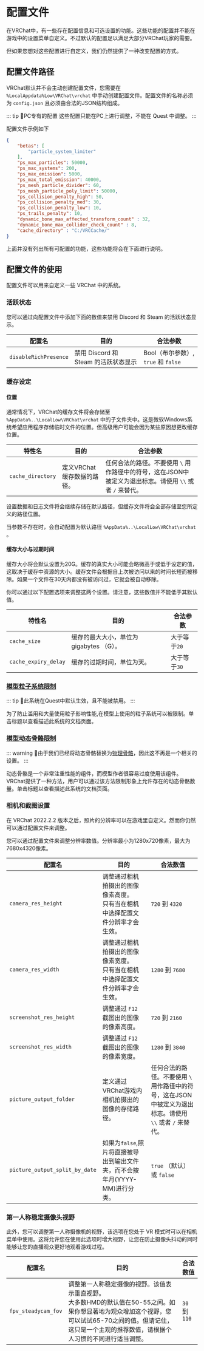 # 配置文件

在VRChat中，有一些存在配置信息和可选设置的功能。这些功能的配置并不能在游戏中的设置菜单自定义。不过默认的配置足以满足大部分VRChat玩家的需要。

但如果您想对这些配置进行自定义，我们仍然提供了一种改变配置的方式。

## 配置文件路径

VRChat默认并不会主动创建配置文件，您需要在 `%LocalAppdata%Low\VRChat\vrchat` 中手动创建配置文件。配置文件的名称必须为 `config.json` 且必须由合法的JSON结构组成。

::: tip 📘PC专有的配置
这些配置只能在PC上进行调整，不能在 Quest 中调整。
:::

配置文件示例如下

```json
{
	"betas": [
		"particle_system_limiter"
	],
	"ps_max_particles": 50000,
	"ps_max_systems": 200,
	"ps_max_emission": 5000,
	"ps_max_total_emission": 40000,
	"ps_mesh_particle_divider": 60,
	"ps_mesh_particle_poly_limit": 50000,
	"ps_collision_penalty_high": 50,
	"ps_collision_penalty_med": 30,
	"ps_collision_penalty_low": 10,
	"ps_trails_penalty": 10,
	"dynamic_bone_max_affected_transform_count" : 32,
	"dynamic_bone_max_collider_check_count" : 8,
	"cache_directory" : "C:/VRCCache/"
}
```

上面并没有列出所有可配置的功能，这些功能将会在下面进行说明。

## 配置文件的使用

配置文件可以用来自定义一些 VRChat 中的系统。

### 活跃状态

您可以通过向配置文件中添加下面的数值来禁用 Discord 和 Steam 的活跃状态显示。

| 配置名                | 目的                                 | 合法参数                            |
| --------------------- | ------------------------------------ | ----------------------------------- |
| `disableRichPresence` | 禁用 Discord 和 Steam 的活跃状态显示 | Bool（布尔参数）, `true` 和 `false` |

### 缓存设定

#### 位置

通常情况下，VRChat的缓存文件将会存储至 `%AppData%..\LocalLow\VRChat\vrchat` 中的子文件夹中。这是微软Windows系统希望应用程序存储临时文件的位置。但高级用户可能会因为某些原因想更改缓存位置。

| 特性名            | 目的                       | 合法参数                                                                                                 |
| ----------------- | -------------------------- | -------------------------------------------------------------------------------------------------------- |
| `cache_directory` | 定义VRChat缓存数据的路径。 | 任何合法的路径。不要使用 `\` 用作路径中的符号，这在JSON中被定义为退出标志。请使用 `\\` 或者 `/` 来替代。 |

设置数据和日志文件将会继续存储在默认路径，但缓存文件将会全部存储至您所定义的路径位置。

当参数不存在时，会自动配置为默认路径 `%AppData%..\LocalLow\VRChat\vrchat` 。

#### 缓存大小与过期时间

缓存大小将会默认设置为20G。缓存的真实大小可能会略微高于或低于设定的值，这取决于缓存中资源的大小。缓存文件会根据自上次被访问以来的时间长短而被移除。如果一个文件在30天内都没有被访问过，它就会被自动移除。

你可以通过以下配置选项来调整这两个设置。请注意，这些数值并不能低于其默认值。

| 特性名               | 目的                                     | 合法参数     |
| -------------------- | ---------------------------------------- | ------------ |
| `cache_size`         | 缓存的最大大小，单位为 gigabytes （G）。 | 大于等于`20` |
| `cache_expiry_delay` | 缓存的过期时间，单位为天。               | 大于等于`30` |

### [模型粒子系统限制](/docs.vrchat.com/SYSTEM/avatar-particle-system-limits.md)

::: tip
📘此系统在Quest中默认生效，且不能被禁用。
:::

为了防止滥用和大量使用粒子影响性能,在模型上使用的粒子系统可以被限制。单击标题以查看描述此系统的文档页面。

### [模型动态骨骼限制](/docs.vrchat.com/SYSTEM/avatar-dynamic-bone-limits.md)

::: warning
🚧由于我们已经将动态骨骼替换为[物理骨骼](/creators.vrchat.com/avatars/avatar-dynamics/physbones.md)，因此这不再是一个相关的设置。
:::

动态骨骼是一个非常注重性能的组件，而模型作者很容易过度使用该组件。VRChat提供了一种方法，用户可以通过该方法限制形象上允许存在的动态骨骼数量。单击标题以查看描述此系统的文档页面。

### 相机和截图设置

在 VRChat 2022.2.2 版本之后，照片的分辨率可以在游戏里自定义。然而你仍然可以通过配置文件来调整。

您可以通过配置文件来调整分辨率数值。分辨率最小为1280x720像素，最大为7680x4320像素。

| 配置名                         | 目的                                                                             | 合法数值                                                                                                 |
| ------------------------------ | -------------------------------------------------------------------------------- | -------------------------------------------------------------------------------------------------------- |
| `camera_res_height`            | 调整通过相机拍摄出的图像像素高度。<br>只有当在相机中选择配置文件分辨率才会生效。 | `720` 到 `4320`                                                                                          |
| `camera_res_width`             | 调整通过相机拍摄出的图像像素宽度。<br>只有当在相机中选择配置文件分辨率才会生效。 | `1280` 到 `7680`                                                                                         |
| `screenshot_res_height`        | 调整通过 `F12` 截图出的图像的像素高度。                                          | `720` 到 `2160`                                                                                          |
| `screenshot_res_width`         | 调整通过 `F12` 截图出的图像的像素宽度。                                          | `1280` 到 `3840`                                                                                         |
| `picture_output_folder`        | 定义通过VRChat游戏内相机拍摄出的图像的存储路径。                                     | 任何合法的路径。不要使用 `\` 用作路径中的符号，这在JSON中被定义为退出标志。请使用 `\\` 或者 `/` 来替代。 |
| `picture_output_split_by_date` | 如果为`false`,照片将直接被导出到输出文件夹，而不会按年月(YYYY-MM)进行分类。      | `true` （默认） 或 `false`                                                                               |

### 第一人称稳定摄像头视野

此外，您可以调整第一人称摄像机的视野，该选项在您处于 VR 模式时可以在相机菜单中使用。这将允许您在使用此选项时增大视野，让您在防止摄像头抖动的同时能够让您的直播观众更好地观看游戏过程。

| 配置名              | 目的                                                                                                                                                                                                                | 合法数值      |
| ------------------- | ------------------------------------------------------------------------------------------------------------------------------------------------------------------------------------------------------------------- | ------------- |
| `fpv_steadycam_fov` | 调整第一人称稳定摄像的视野。该值表示垂直视野。<br>大多数HMD的默认值在50-55之间。如果你想显著地为观众增加这个视野，您可以试试65-70之间的值。但请记住，这只是一个主观的推荐数值，请根据个人习惯的不同进行适当调整。 | `30` 到 `110` |
